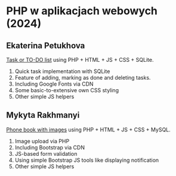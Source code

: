 # PHP w aplikacjach webowych (2024)

## Ekaterina Petukhova

[Task or TO-DO list](https://github.com/akademia-slaska/classes-php-in-web-applications-2024/tree/main/ekaterina-petukhova-todo-list) using PHP + HTML + JS + CSS + SQLite.

1. Quick task implementation with SQLite
2. Feature of adding, marking as done and deleting tasks.
3. Including Google Fonts via CDN
4. Some basic-to-extensive own CSS styling
5. Other simple JS helpers

## Mykyta Rakhmanyi

[Phone book with images](https://github.com/akademia-slaska/classes-php-in-web-applications-2024/tree/main/mykyta-rakhmanyi-phonebook) using PHP + HTML + JS + CSS + MySQL.

1. Image upload via PHP
2. Including Bootstrap via CDN
3. JS-based form validation
4. Using simple Bootstrap JS tools like displaying notification
5. Other simple JS helpers